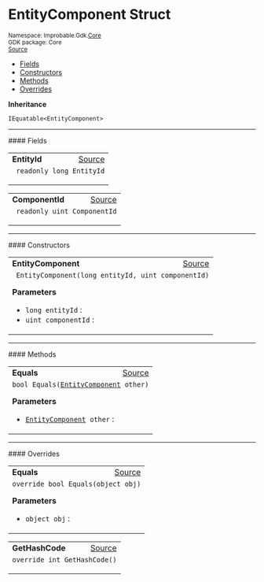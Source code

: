 
# EntityComponent Struct
<sup>
Namespace: Improbable.Gdk.<a href="{{urlRoot}}/api/core-index">Core</a><br/>
GDK package: Core<br/>
<a href="https://www.github.com/spatialos/gdk-for-unity/blob/06858069/workers/unity/Packages/io.improbable.gdk.core/Worker/EntityComponent.cs/#L5">Source</a>
<style>
a code {
                    padding: 0em 0.25em!important;
}
code {
                    background-color: #ffffff!important;
}
</style>
</sup>
<nav id="pageToc" class="page-toc"><ul><li><a href="#fields">Fields</a>
<li><a href="#constructors">Constructors</a>
<li><a href="#methods">Methods</a>
<li><a href="#overrides">Overrides</a>
</ul></nav>



</p>

<b>Inheritance</b>

<code>IEquatable&lt;EntityComponent&gt;</code>






</p>
<hr style="width:100%; border-top-color:#d8d8d8" />
#### Fields


</p>




<table width="100%">
    <tr>
        <td style="border-right:none"><b>EntityId</b></td>
        <td style="border-left:none; text-align:right"><a href="https://www.github.com/spatialos/gdk-for-unity/blob/06858069/workers/unity/Packages/io.improbable.gdk.core/Worker/EntityComponent.cs/#L7">Source</a></td>
    </tr>
    <tr>
        <td colspan="2">
<code> readonly long EntityId</code></p>


</td>
    </tr>
</table>


<table width="100%">
    <tr>
        <td style="border-right:none"><b>ComponentId</b></td>
        <td style="border-left:none; text-align:right"><a href="https://www.github.com/spatialos/gdk-for-unity/blob/06858069/workers/unity/Packages/io.improbable.gdk.core/Worker/EntityComponent.cs/#L8">Source</a></td>
    </tr>
    <tr>
        <td colspan="2">
<code> readonly uint ComponentId</code></p>


</td>
    </tr>
</table>







</p>
<hr style="width:100%; border-top-color:#d8d8d8" />
#### Constructors


</p>




<table width="100%">
    <tr>
        <td style="border-right:none"><b>EntityComponent</b></td>
        <td style="border-left:none; text-align:right"><a href="https://www.github.com/spatialos/gdk-for-unity/blob/06858069/workers/unity/Packages/io.improbable.gdk.core/Worker/EntityComponent.cs/#L10">Source</a></td>
    </tr>
    <tr>
        <td colspan="2">
<code> EntityComponent(long entityId, uint componentId)</code></p>



</p>

<b>Parameters</b>

<ul>
<li><code>long entityId</code> : </li>
<li><code>uint componentId</code> : </li>
</ul>





</td>
    </tr>
</table>




</p>
<hr style="width:100%; border-top-color:#d8d8d8" />
#### Methods


</p>




<table width="100%">
    <tr>
        <td style="border-right:none"><b>Equals</b></td>
        <td style="border-left:none; text-align:right"><a href="https://www.github.com/spatialos/gdk-for-unity/blob/06858069/workers/unity/Packages/io.improbable.gdk.core/Worker/EntityComponent.cs/#L16">Source</a></td>
    </tr>
    <tr>
        <td colspan="2">
<code>bool Equals(<a href="{{urlRoot}}/api/core/entity-component">EntityComponent</a> other)</code></p>



</p>

<b>Parameters</b>

<ul>
<li><code><a href="{{urlRoot}}/api/core/entity-component">EntityComponent</a> other</code> : </li>
</ul>





</td>
    </tr>
</table>




</p>
<hr style="width:100%; border-top-color:#d8d8d8" />
#### Overrides


</p>




<table width="100%">
    <tr>
        <td style="border-right:none"><b>Equals</b></td>
        <td style="border-left:none; text-align:right"><a href="https://www.github.com/spatialos/gdk-for-unity/blob/06858069/workers/unity/Packages/io.improbable.gdk.core/Worker/EntityComponent.cs/#L21">Source</a></td>
    </tr>
    <tr>
        <td colspan="2">
<code>override bool Equals(object obj)</code></p>



</p>

<b>Parameters</b>

<ul>
<li><code>object obj</code> : </li>
</ul>





</td>
    </tr>
</table>


<table width="100%">
    <tr>
        <td style="border-right:none"><b>GetHashCode</b></td>
        <td style="border-left:none; text-align:right"><a href="https://www.github.com/spatialos/gdk-for-unity/blob/06858069/workers/unity/Packages/io.improbable.gdk.core/Worker/EntityComponent.cs/#L31">Source</a></td>
    </tr>
    <tr>
        <td colspan="2">
<code>override int GetHashCode()</code></p>






</td>
    </tr>
</table>





